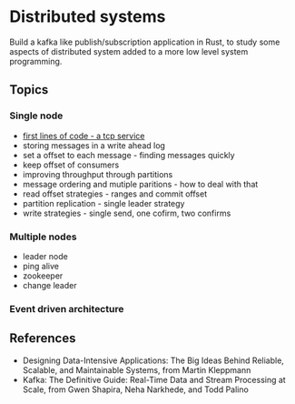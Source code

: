 # Distributed systems

Build a kafka like publish/subscription application in Rust, to study some aspects of distributed system added to a more low level system programming.

## Topics

### Single node

 - [first lines of code - a tcp service](initial_tcp_server.md)
 - storing messages in a write ahead log
 - set a offset to each message - finding messages quickly
 - keep offset of consumers
 - improving throughput through partitions
 - message ordering and mutiple paritions - how to deal with that
 - read offset strategies - ranges and commit offset
 - partition replication - single leader strategy
 - write strategies - single send, one cofirm, two confirms

### Multiple nodes

 - leader node
 - ping alive
 - zookeeper
 - change leader


### Event driven architecture

 ## References

  - Designing Data-Intensive Applications: The Big Ideas Behind Reliable, Scalable, and Maintainable Systems, from Martin Kleppmann
  - Kafka: The Definitive Guide: Real-Time Data and Stream Processing at Scale, from Gwen Shapira, Neha Narkhede, and Todd Palino
